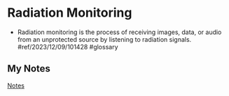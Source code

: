 # Radiation Monitoring
- Radiation monitoring is the process of receiving images, data, or audio from an unprotected source by listening to radiation signals. #ref/2023/12/09/101428 #glossary 
## My Notes
[Notes](mynotes/radiation-monitoring-notes.md)
